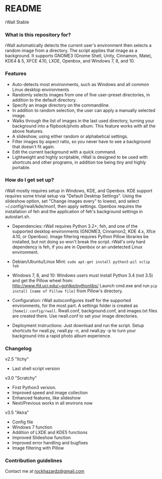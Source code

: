 # README #

rWall Stable

### What is this repository for? ###

rWall automatically detects the current user's environment then selects a random image from a directory.  The script applies that image as a background. It supports GNOME3 (Gnome Shell, Unity, Cinnamon, Mate), KDE4 & 5, XFCE 4.10, LXDE, Openbox, and Windows 7, 8, and 10.

### Features ###

* Auto-detects most environments, such as Windows and all common Linux desktop environments
* Randomly selects images from one of five user-preset directories, in addition to the default directory.
* Specify an image directory on the commandline.
* In addition to random selection, the user can apply a manually selected image.
* Walks through the list of images in the last used directory, turning your background into a flipbook/photo album.  This feature works with all the above features.
* A slideshow, using either random or alphabetical settings.
* Filter images by aspect ratio, so you never have to see a background that doesn't fit again.
* Edit the current background with a quick command.
* Lightweight and highly scriptable, rWall is designed to be used with shortcuts and other programs, in addition toe being tiny and highly portable.

### How do I get set up? ###

rWall mostly requires setup in Windows, KDE, and Openbox. KDE support requires some trivial setup via "Default Desktop Settings". Using the slideshow option, set "Change images every" to lowest, and select ~/.config/rwall/kde/mon1, then apply settings.  Openbox requires the installation of feh and the application of feh's background settings in autostart.sh.

* Dependencies:
rWall requires Python 3.2+, feh, and one of the supported desktop environments (GNOME3, Cinnamon2, KDE 4.x, Xfce 4.10, or Openbox).  Image filtering requires Python Pillow libraries be installed, but not doing so won't break the script.  rWall's only hard dependency is feh, if you are in Openbox or an undetected Linux environment.

* Debian/Ubuntu/Linux Mint:
`sudo apt-get install python3-pil xclip feh`

* Windows 7, 8, and 10:
Windows users must install Python 3.4 (not 3.5) and get the Pillow wheel from:
http://www.lfd.uci.edu/~gohlke/pythonlibs/
Launch cmd.exe and run `pip install [name of Pillow file]` from Pillow's
directory.

* Configuration:
rWall autoconfigures itself for the supported environments, for the most part.  A settings folder is created as `[home]/.config/rwall`.  Rwall.conf, background.conf, and images.txt files are created there. Use rwall.conf to set your image directories.

* Deployment instructions:
Just download and run the script.  Setup shortcuts for rwall.py, rwall.py -n, and rwall.py -p to turn your background into a rapid photo album experience.

### Changelog ###

v2.5 "Itchy"

* Last shell script version

v3.0 "Scratchy"

* First Python3 version.
* Improved speed and image collection
* Enhanced features, like slideshow
* Next/Previous works in all environs now

v3.5 "Akira"

* Config file
* Windows 7 function
* Addition of LXDE and KDE5 functions
* Improved Slideshow function
* Improved error handling and bugfixes
* Image filtering with Pillow

### Contribution guidelines ###

Contact me at rockhazardz@gmail.com
